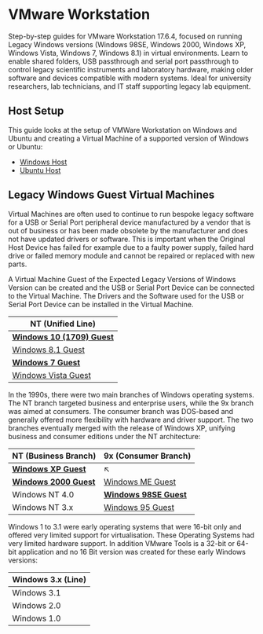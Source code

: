 # VMware Workstation 

Step-by-step guides for VMware Workstation 17.6.4, focused on running Legacy Windows versions (Windows 98SE, Windows 2000, Windows XP, Windows Vista, Windows 7, Windows 8.1) in virtual environments. Learn to enable shared folders, USB passthrough and serial port passthrough to control legacy scientific instruments and laboratory hardware, making older software and devices compatible with modern systems. Ideal for university researchers, lab technicians, and IT staff supporting legacy lab equipment.

## Host Setup

This guide looks at the setup of VMWare Workstation on Windows and Ubuntu and creating a Virtual Machine of a supported version of Windows or Ubuntu:

* [Windows Host](./windows-host/readme.md)
* [Ubuntu Host](./ubuntu-host/readme.md)

## Legacy Windows Guest Virtual Machines

Virtual Machines are often used to continue to run bespoke legacy software for a USB or Serial Port peripheral device manufactured by a vendor that is out of business or has been made obsolete by the manufacturer and does not have updated drivers or software. This is important when the Original Host Device has failed for example due to a faulty power supply, failed hard drive or failed memory module and cannot be repaired or replaced with new parts. 

A Virtual Machine Guest of the Expected Legacy Versions of Windows Version can be created and the USB or Serial Port Device can be connected to the Virtual Machine. The Drivers and the Software used for the USB or Serial Port Device can be installed in the Virtual Machine.

|NT (Unified Line)|
|---|
|**[Windows 10 (1709) Guest](./windows-1709-guest/readme.md)**|
|[Windows 8.1 Guest](./windows-81-guest/readme.md)|
|**[Windows 7 Guest](./windows-7-guest/readme.md)**|
|[Windows Vista Guest](./windows-vista-guest/readme.md)|

In the 1990s, there were two main branches of Windows operating systems. The NT branch targeted business and enterprise users, while the 9x branch was aimed at consumers. The consumer branch was DOS-based and generally offered more flexibility with hardware and driver support. The two branches eventually merged with the release of Windows XP, unifying business and consumer editions under the NT architecture:

|NT (Business Branch)|9x (Consumer Branch)|
|---|---|
|**[Windows XP Guest](./windows-xp-guest/readme.md)**|↖|
|**[Windows 2000 Guest](./windows-2000-guest/readme.md)**|[Windows ME Guest](./windows-me-guest/readme.md)|
|Windows NT 4.0|**[Windows 98SE Guest](./windows-98SE-guest/readme.md)**|
|Windows NT 3.x|[Windows 95 Guest](./windows-95-guest/readme.md)||

Windows 1 to 3.1 were early operating systems that were 16-bit only and offered very limited support for virtualisation. These Operating Systems had very limited hardware support. In addition VMware Tools is a 32-bit or 64-bit application and no 16 Bit version was created for these early Windows versions:

|Windows 3.x (Line)|
|---|
|Windows 3.1|
|Windows 2.0|
|Windows 1.0|
